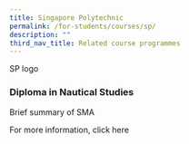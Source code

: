 ```yaml
---
title: Singapore Polytechnic
permalink: /for-students/courses/sp/
description: ""
third_nav_title: Related course programmes
---
```

SP logo

### Diploma in Nautical Studies


Brief summary of SMA

For more information, click here